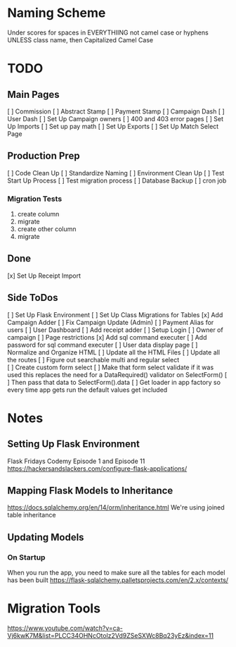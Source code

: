 # Naming Scheme
Under scores for spaces in EVERYTHIING not camel case or hyphens UNLESS class name, then Capitalized Camel Case

# TODO

## Main Pages
[ ] Commission
[ ] Abstract Stamp
[ ] Payment Stamp
[ ] Campaign Dash
[ ] User Dash
[ ] Set Up Campaign owners
[ ] 400 and 403 error pages
[ ] Set Up Imports
[ ] Set up pay math
[ ] Set Up Exports
    [ ] Set Up Match Select Page

## Production Prep
[ ] Code Clean Up
    [ ] Standardize Naming
[ ] Environment Clean Up
    [ ] Test Start Up Process
    [ ] Test migration process
[ ] Database Backup
    [ ] cron job
### Migration Tests
1. create column
2. migrate
3. create other column 
4. migrate

## Done
[x] Set Up Receipt Import

## Side ToDos
[ ] Set Up Flask Environment
    [ ] Set Up Class Migrations for Tables
[x] Add Campaign Adder
[ ] Fix Campaign Update (Admin)
[ ] Payment Alias for users
[ ] User Dashboard
[ ] Add receipt adder
[ ] Setup Login
    [ ] Owner of campaign
    [ ] Page restrictions
[x] Add sql command executer
[ ] Add password for sql command executer
[ ] User data display page
[ ] Normalize and Organize HTML 
    [ ] Update all the HTML Files
    [ ] Update all the routes
[ ] Figure out searchable multi and regular select  
    [ ] Create custom form select
        [ ] Make that form select validate if it was used
            this replaces the need for a DataRequired() validator on SelectForm()
        [ ] Then pass that data to SelectForm().data
[ ] Get loader in app factory so every time app gets run the default values get included

# Notes

## Setting Up Flask Environment
Flask Fridays Codemy Episode 1 and Episode 11
https://hackersandslackers.com/configure-flask-applications/

## Mapping Flask Models to Inheritance
https://docs.sqlalchemy.org/en/14/orm/inheritance.html
We're using joined table inheritance

## Updating Models
### On Startup
When you run the app, you need to make sure all the tables for each model has been built
https://flask-sqlalchemy.palletsprojects.com/en/2.x/contexts/


# Migration Tools
https://www.youtube.com/watch?v=ca-Vj6kwK7M&list=PLCC34OHNcOtolz2Vd9ZSeSXWc8Bq23yEz&index=11
